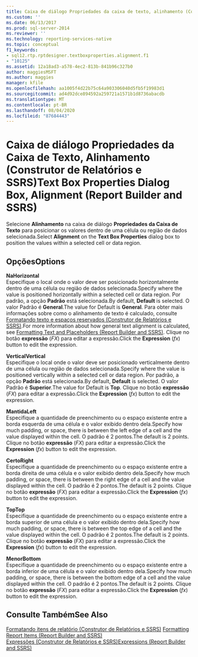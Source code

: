 ```yaml
---
title: Caixa de diálogo Propriedades da caixa de texto, alinhamento (Construtor de Relatórios e SSRS) | Microsoft Docs
ms.custom: ''
ms.date: 06/13/2017
ms.prod: sql-server-2014
ms.reviewer: ''
ms.technology: reporting-services-native
ms.topic: conceptual
f1_keywords:
- sql12.rtp.rptdesigner.textboxproperties.alignment.f1
- "10125"
ms.assetid: 12a18ad3-a578-4ec2-813b-841b96c327b0
author: maggiesMSFT
ms.author: maggies
manager: kfile
ms.openlocfilehash: aa1005f4d22b75c64a903306040d5fb5f19983d1
ms.sourcegitcommit: ad4d92dce894592a259721a1571b1d8736abacdb
ms.translationtype: MT
ms.contentlocale: pt-BR
ms.lasthandoff: 08/04/2020
ms.locfileid: "87684443"
---
```

# <a name="text-box-properties-dialog-box-alignment-report-builder-and-ssrs"></a><span data-ttu-id="84dae-102">Caixa de diálogo Propriedades da Caixa de Texto, Alinhamento (Construtor de Relatórios e SSRS)</span><span class="sxs-lookup"><span data-stu-id="84dae-102">Text Box Properties Dialog Box, Alignment (Report Builder and SSRS)</span></span>
  <span data-ttu-id="84dae-103">Selecione **Alinhamento** na caixa de diálogo **Propriedades da Caixa de Texto** para posicionar os valores dentro de uma célula ou região de dados selecionada.</span><span class="sxs-lookup"><span data-stu-id="84dae-103">Select **Alignment** on the **Text Box Properties** dialog box to position the values within a selected cell or data region.</span></span>  
  
## <a name="options"></a><span data-ttu-id="84dae-104">Opções</span><span class="sxs-lookup"><span data-stu-id="84dae-104">Options</span></span>  
 <span data-ttu-id="84dae-105">**Na**</span><span class="sxs-lookup"><span data-stu-id="84dae-105">**Horizontal**</span></span>  
 <span data-ttu-id="84dae-106">Especifique o local onde o valor deve ser posicionado horizontalmente dentro de uma célula ou região de dados selecionada.</span><span class="sxs-lookup"><span data-stu-id="84dae-106">Specify where the value is positioned horizontally within a selected cell or data region.</span></span> <span data-ttu-id="84dae-107">Por padrão, a opção **Padrão** está selecionada.</span><span class="sxs-lookup"><span data-stu-id="84dae-107">By default, **Default** is selected.</span></span> <span data-ttu-id="84dae-108">O valor Padrão é **General**.</span><span class="sxs-lookup"><span data-stu-id="84dae-108">The value for Default is **General**.</span></span> <span data-ttu-id="84dae-109">Para obter mais informações sobre como o alinhamento de texto é calculado, consulte [Formatando texto e espaços reservados &#40;Construtor de Relatórios e SSRS&#41;](report-design/formatting-text-and-placeholders-report-builder-and-ssrs.md).</span><span class="sxs-lookup"><span data-stu-id="84dae-109">For more information about how general text alignment is calculated, see [Formatting Text and Placeholders &#40;Report Builder and SSRS&#41;](report-design/formatting-text-and-placeholders-report-builder-and-ssrs.md).</span></span> <span data-ttu-id="84dae-110">Clique no botão **expressão** (*FX*) para editar a expressão.</span><span class="sxs-lookup"><span data-stu-id="84dae-110">Click the **Expression** (*fx*) button to edit the expression.</span></span>  
  
 <span data-ttu-id="84dae-111">**Vertical**</span><span class="sxs-lookup"><span data-stu-id="84dae-111">**Vertical**</span></span>  
 <span data-ttu-id="84dae-112">Especifique o local onde o valor deve ser posicionado verticalmente dentro de uma célula ou região de dados selecionada.</span><span class="sxs-lookup"><span data-stu-id="84dae-112">Specify where the value is positioned vertically within a selected cell or data region.</span></span> <span data-ttu-id="84dae-113">Por padrão, a opção **Padrão** está selecionada.</span><span class="sxs-lookup"><span data-stu-id="84dae-113">By default, **Default** is selected.</span></span> <span data-ttu-id="84dae-114">O valor Padrão é **Superior**.</span><span class="sxs-lookup"><span data-stu-id="84dae-114">The value for Default is **Top**.</span></span> <span data-ttu-id="84dae-115">Clique no botão **expressão** (*FX*) para editar a expressão.</span><span class="sxs-lookup"><span data-stu-id="84dae-115">Click the **Expression** (*fx*) button to edit the expression.</span></span>  
  
 <span data-ttu-id="84dae-116">**Mantida**</span><span class="sxs-lookup"><span data-stu-id="84dae-116">**Left**</span></span>  
 <span data-ttu-id="84dae-117">Especifique a quantidade de preenchimento ou o espaço existente entre a borda esquerda de uma célula e o valor exibido dentro dela.</span><span class="sxs-lookup"><span data-stu-id="84dae-117">Specify how much padding, or space, there is between the left edge of a cell and the value displayed within the cell.</span></span> <span data-ttu-id="84dae-118">O padrão é 2 pontos.</span><span class="sxs-lookup"><span data-stu-id="84dae-118">The default is 2 points.</span></span> <span data-ttu-id="84dae-119">Clique no botão **expressão** (*FX*) para editar a expressão.</span><span class="sxs-lookup"><span data-stu-id="84dae-119">Click the **Expression** (*fx*) button to edit the expression.</span></span>  
  
 <span data-ttu-id="84dae-120">**Certo**</span><span class="sxs-lookup"><span data-stu-id="84dae-120">**Right**</span></span>  
 <span data-ttu-id="84dae-121">Especifique a quantidade de preenchimento ou o espaço existente entre a borda direita de uma célula e o valor exibido dentro dela.</span><span class="sxs-lookup"><span data-stu-id="84dae-121">Specify how much padding, or space, there is between the right edge of a cell and the value displayed within the cell.</span></span> <span data-ttu-id="84dae-122">O padrão é 2 pontos.</span><span class="sxs-lookup"><span data-stu-id="84dae-122">The default is 2 points.</span></span> <span data-ttu-id="84dae-123">Clique no botão **expressão** (*FX*) para editar a expressão.</span><span class="sxs-lookup"><span data-stu-id="84dae-123">Click the **Expression** (*fx*) button to edit the expression.</span></span>  
  
 <span data-ttu-id="84dae-124">**Top**</span><span class="sxs-lookup"><span data-stu-id="84dae-124">**Top**</span></span>  
 <span data-ttu-id="84dae-125">Especifique a quantidade de preenchimento ou o espaço existente entre a borda superior de uma célula e o valor exibido dentro dela.</span><span class="sxs-lookup"><span data-stu-id="84dae-125">Specify how much padding, or space, there is between the top edge of a cell and the value displayed within the cell.</span></span> <span data-ttu-id="84dae-126">O padrão é 2 pontos.</span><span class="sxs-lookup"><span data-stu-id="84dae-126">The default is 2 points.</span></span> <span data-ttu-id="84dae-127">Clique no botão **expressão** (*FX*) para editar a expressão.</span><span class="sxs-lookup"><span data-stu-id="84dae-127">Click the **Expression** (*fx*) button to edit the expression.</span></span>  
  
 <span data-ttu-id="84dae-128">**Menor**</span><span class="sxs-lookup"><span data-stu-id="84dae-128">**Bottom**</span></span>  
 <span data-ttu-id="84dae-129">Especifique a quantidade de preenchimento ou o espaço existente entre a borda inferior de uma célula e o valor exibido dentro dela.</span><span class="sxs-lookup"><span data-stu-id="84dae-129">Specify how much padding, or space, there is between the bottom edge of a cell and the value displayed within the cell.</span></span> <span data-ttu-id="84dae-130">O padrão é 2 pontos.</span><span class="sxs-lookup"><span data-stu-id="84dae-130">The default is 2 points.</span></span> <span data-ttu-id="84dae-131">Clique no botão **expressão** (*FX*) para editar a expressão.</span><span class="sxs-lookup"><span data-stu-id="84dae-131">Click the **Expression** (*fx*) button to edit the expression.</span></span>  
  
## <a name="see-also"></a><span data-ttu-id="84dae-132">Consulte Também</span><span class="sxs-lookup"><span data-stu-id="84dae-132">See Also</span></span>  
 <span data-ttu-id="84dae-133">[Formatando itens de relatório &#40;Construtor de Relatórios e SSRS&#41;](report-design/formatting-report-items-report-builder-and-ssrs.md) </span><span class="sxs-lookup"><span data-stu-id="84dae-133">[Formatting Report Items &#40;Report Builder and SSRS&#41;](report-design/formatting-report-items-report-builder-and-ssrs.md) </span></span>  
 [<span data-ttu-id="84dae-134">Expressões &#40;Construtor de Relatórios e SSRS&#41;</span><span class="sxs-lookup"><span data-stu-id="84dae-134">Expressions &#40;Report Builder and SSRS&#41;</span></span>](report-design/expressions-report-builder-and-ssrs.md)  
  
  
